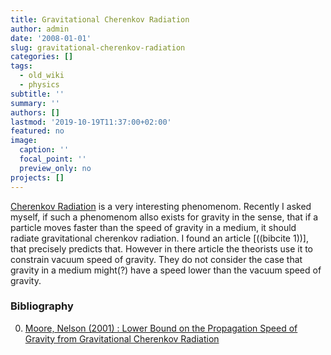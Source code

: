 ```yaml
---
title: Gravitational Cherenkov Radiation
author: admin
date: '2008-01-01'
slug: gravitational-cherenkov-radiation
categories: []
tags:
  - old_wiki
  - physics
subtitle: ''
summary: ''
authors: []
lastmod: '2019-10-19T11:37:00+02:00'
featured: no
image:
  caption: ''
  focal_point: ''
  preview_only: no
projects: []
---
```

[Cherenkov Radiation](http://en.wikipedia.org/wiki/Cherenkov_radiation) is a very interesting phenomenom. Recently I asked myself, if such a phenomenom allso exists for gravity in the sense, that if a particle moves faster than the speed of gravity in a medium, it should radiate gravitational cherenkov radiation. I found an article [((bibcite 1))], that precisely predicts that. However in there article the theorists use it to constrain vacuum speed of gravity. They do not consider the case that gravity in a medium might(?) have a speed lower than the vacuum speed of gravity. 

### Bibliography
0. [Moore, Nelson (2001) : Lower Bound on the Propagation Speed of Gravity from Gravitational Cherenkov Radiation](http://arxiv.org/abs/hep-ph/0106220)
